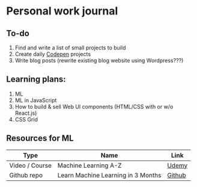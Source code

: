 # Personal work journal

## To-do
1. Find and write a list of small projects to build
2. Create daily [Codepen](https://codepen.io/florinpop17) projects
3. Write blog posts (rewrite existing blog website using Wordpress???)

## Learning plans:
1. ML
2. ML in JavaScript
3. How to build & sell Web UI components (HTML/CSS with or w/o React.js)
4. CSS Grid

## Resources for ML
| Type            | Name                               | Link                                                                       |
| --------------- | ---------------------------------- | -------------------------------------------------------------------------- |
| Video / Course  | Machine Learning A-Z               | [Udemy](https://www.udemy.com/machinelearning/learn/v4/t/lecture/5772258)  |
| Github repo     | Learn Machine Learning in 3 Months | [Github](https://github.com/llSourcell/Learn_Machine_Learning_in_3_Months) |
